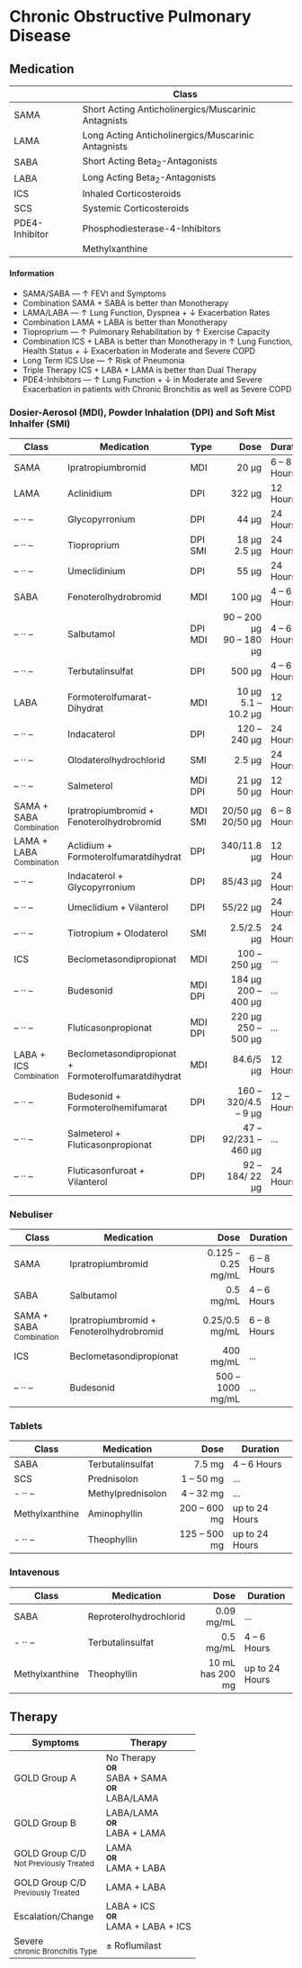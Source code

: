 # Chronic Obstructive Pulmonary Disease

## Medication  

|| Class |
| --- | --- |
| SAMA | Short Acting Anticholinergics/Muscarinic Antagnists |
| LAMA | Long Acting Anticholinergics/Muscarinic Antagnists |
| SABA | Short Acting Beta<sub>2</sub>-Antagonists |
| LABA | Long Acting Beta<sub>2</sub>-Antagonists |
| ICS | Inhaled Corticosteroids |
| SCS | Systemic Corticosteroids |
| PDE4-Inhibitor | Phosphodiesterase-4-Inhibitors |
|| Methylxanthine|

#### Information

- SAMA/SABA — ↑ FEV<small>1</small> and Symptoms
- Combination SAMA + SABA is better than Monotherapy
- LAMA/LABA — ↑ Lung Function, Dyspnea + ↓ Exacerbation Rates
- Combination LAMA + LABA is better than Monotherapy
- Tioproprium — ↑ Pulmonary Rehabilitation by ↑ Exercise Capacity
- Combination ICS + LABA is better than Monotherapy in ↑ Lung Function, Health Status + ↓ Exacerbation in Moderate and Severe COPD
- Long Term ICS Use — ↑ Risk of Pneumonia
- Triple Therapy ICS + LABA + LAMA is better than Dual Therapy
- PDE4-Inhibitors — ↑ Lung Function + ↓ in Moderate and Severe Exacerbation in patients with Chronic Bronchitis as well as Severe COPD

### Dosier-Aerosol (MDI), Powder Inhalation (DPI) and Soft Mist Inhalfer (SMI)

| Class | Medication | Type | Dose | Duration |
| --- | --- | --- | ---: | --- |
| SAMA | Ipratropiumbromid | MDI | 20 µg | 6 – 8 Hours
| LAMA | Aclinidium | DPI | 322 µg | 12 Hours |
| – &middot;&middot; – | Glycopyrronium | DPI | 44 µg | 24 Hours |
| – &middot;&middot; – | Tioproprium | DPI<br>SMI | 18 µg<br>2.5 µg | 24 Hours |
| – &middot;&middot; – | Umeclidinium | DPI | 55 µg | 24 Hours |
| SABA | Fenoterolhydrobromid | MDI | 100 µg | 4 – 6 Hours |
| – &middot;&middot; – | Salbutamol | DPI<br>MDI | 90 – 200 µg<br>90 – 180 µg | 4 – 6 Hours |
| – &middot;&middot; – | Terbutalinsulfat| DPI | 500 µg | 4 – 6 Hours |
| LABA | Formoterolfumarat-Dihydrat | MDI | 10 µg<br>5.1 – 10.2 µg | 12 Hours |
| – &middot;&middot; – | Indacaterol | DPI | 120 – 240 µg | 24 Hours |
| – &middot;&middot; – | Olodaterolhydrochlorid | SMI | 2.5 µg | 24 Hours |
| – &middot;&middot; – | Salmeterol | MDI<br>DPI | 21 µg<br>50 µg | 12 Hours |
| SAMA + SABA<br><small>Combination</small> | Ipratropiumbromid + Fenoterolhydrobromid | MDI<br>SMI | 20/50 µg<br>20/50 µg | 6 – 8 Hours |
| LAMA + LABA<br><small>Combination</small> | Aclidium + Formoterolfumaratdihydrat | DPI | 340/11.8 µg | 12 Hours |
| – &middot;&middot; – | Indacaterol + Glycopyrronium | DPI | 85/43 µg | 24 Hours |
| – &middot;&middot; – | Umeclidium + Vilanterol | DPI | 55/22 µg | 24 Hours |
| – &middot;&middot; – | Tiotropium + Olodaterol | SMI | 2.5/2.5 µg | 24 Hours |
| ICS | Beclometasondipropionat  | MDI | 100 – 250 µg | ... |
| – &middot;&middot; – | Budesonid | MDI<br>DPI | 184 µg<br>200 – 400 µg | ... |
| – &middot;&middot; – | Fluticasonpropionat | MDI<br>DPI | 220 µg<br>250 – 500 µg | ... |
| LABA + ICS<br><small>Combination</small> | Beclometasondipropionat + Formoterolfumaratdihydrat | MDI | 84.6/5 µg | 12 Hours |
| – &middot;&middot; – | Budesonid + Formoterolhemifumarat | DPI | 160 – 320/4.5 – 9 µg | 12 – 24 Hours |
| – &middot;&middot; – | Salmeterol + Fluticasonpropionat | DPI | 47 – 92/231 – 460 µg | ... |
| – &middot;&middot; – | Fluticasonfuroat + Vilanterol | DPI | 92 – 184/ 22 µg | 24 Hours |

### Nebuliser

| Class | Medication | Dose | Duration |
| --- | --- | ---: | --- |
| SAMA | Ipratropiumbromid | 0.125 – 0.25 mg/mL | 6 – 8 Hours |
| SABA | Salbutamol | 0.5 mg/mL | 4 – 6 Hours |
| SAMA + SABA<br><small>Combination</small> | Ipratropiumbromid + Fenoterolhydrobromid | 0.25/0.5 mg/mL | 6 – 8 Hours |
| ICS | Beclometasondipropionat | 400 mg/mL | ... |
| – &middot;&middot; – | Budesonid | 500 – 1000 mg/mL | ... |

### Tablets

| Class | Medication | Dose | Duration |
| --- | --- | ---: | --- |
| SABA | Terbutalinsulfat | 7.5 mg | 4 – 6 Hours |
| SCS | Prednisolon | 1 – 50 mg | ... |
| - &middot;&middot; – | Methylprednisolon | 4 – 32 mg | ... |
| Methylxanthine | Aminophyllin | 200 – 600 mg | up to 24 Hours |
| - &middot;&middot; – | Theophyllin | 125 – 500 mg | up to 24 Hours |

### Intavenous

| Class | Medication | Dose | Duration |
| --- | --- | ---: | --- |
| SABA | Reproterolhydrochlorid | 0.09 mg/mL | ... |
| - &middot;&middot; – | Terbutalinsulfat | 0.5 mg/mL | 4 – 6 Hours |
| Methylxanthine | Theophyllin | 10 mL has 200 mg | up to 24 Hours |

## Therapy

| Symptoms | Therapy |
| --- | --- |
| GOLD Group A | No Therapy<br><small>__OR__</small><br>SABA + SAMA<br><small>__OR__</small><br>LABA/LAMA |
| GOLD Group B | LABA/LAMA<br><small>__OR__</small><br>LABA + LAMA
| GOLD Group C/D<br><small>Not Previously Treated</small> | LAMA<br><small>__OR__</small><br>LAMA + LABA
| GOLD Group C/D<br><small>Previously Treated</small> | LAMA + LABA |
| Escalation/Change | LABA + ICS<br><small>__OR__</small><br>LAMA + LABA + ICS |
| Severe<br><small>chronic Bronchitis Type</small> | ± Roflumilast |